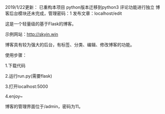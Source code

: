 2019/1/22更新：
  已重构本项目
    python版本迁移到python3
    评论功能进行独立
    博客后台模块还未完成，管理密码：1
    发布文章：localhost/edit


这是一个轻量级的基于Flask的博客。

示例网站：http://skyin.win

博客具有较为强大的后台，有标签、分类、编辑、修改博客的功能。

使用步骤：

1.下载代码

2.运行run.py(需要flask)

3.打开localhost:5000

4.enjoy~

博客的管理界面位于/admin，密码为11。

